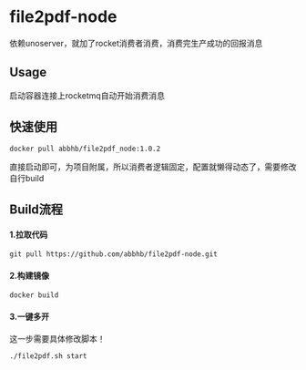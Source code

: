 # file2pdf-node
依赖unoserver，就加了rocket消费者消费，消费完生产成功的回报消息


## Usage

启动容器连接上rocketmq自动开始消费消息

## 快速使用
```shell
docker pull abbhb/file2pdf_node:1.0.2
```
直接启动即可，为项目附属，所以消费者逻辑固定，配置就懒得动态了，需要修改自行build


## Build流程
#### 1.拉取代码
```shell
git pull https://github.com/abbhb/file2pdf-node.git
```
#### 2.构建镜像
```shell
docker build
```
#### 3.一键多开
这一步需要具体修改脚本！
```shell
./file2pdf.sh start
```
